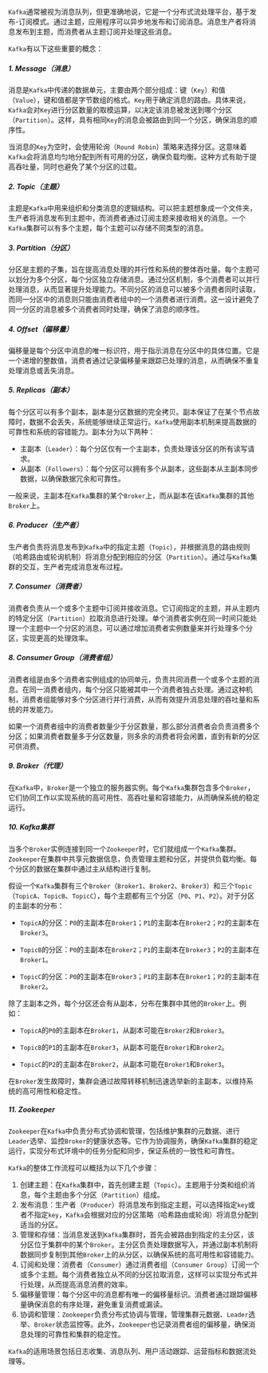 `Kafka`通常被视为消息队列，但更准确地说，它是一个分布式流处理平台，基于发布-订阅模式。通过主题，应用程序可以异步地发布和订阅消息。消息生产者将消息发布到主题，而消费者从主题订阅并处理这些消息。

`Kafka`有以下这些重要的概念：

##### 1. Message（消息）

消息是`Kafka`中传递的数据单元，主要由两个部分组成：键（`Key`）和值（`Value`），键和值都是字节数组的格式。`Key`用于确定消息的路由。具体来说，`Kafka`会对`Key`进行分区数量的取模运算，以决定该消息被发送到哪个分区（`Partition`）。这样，具有相同`Key`的消息会被路由到同一个分区，确保消息的顺序性。

当消息的`Key`为空时，会使用轮询（`Round Robin`）策略来选择分区。这意味着`Kafka`会将消息均匀地分配到所有可用的分区，确保负载均衡。这种方式有助于提高吞吐量，同时也避免了某个分区的过载。

##### 2. Topic（主题）

主题是`Kafka`中用来组织和分类消息的逻辑结构。可以把主题想象成一个文件夹，生产者将消息发布到主题中，而消费者通过订阅主题来接收相关的消息。一个`Kafka`集群可以有多个主题，每个主题可以存储不同类型的消息。

##### 3. Partition（分区）

分区是主题的子集，旨在提高消息处理的并行性和系统的整体吞吐量。每个主题可以划分为多个分区，每个分区独立存储消息。通过分区机制，多个消费者可以并行处理消息，从而显著提升处理能力。不同分区的消息可以被多个消费者同时读取，而同一分区中的消息则只能由消费者组中的一个消费者进行消费。这一设计避免了同一分区的消息被多个消费者同时处理，确保了消息的顺序性。

##### 4. Offset（偏移量）

偏移量是每个分区中消息的唯一标识符，用于指示消息在分区中的具体位置。它是一个递增的整数值，消费者通过记录偏移量来跟踪已处理的消息，从而确保不重复处理消息或丢失消息。

##### 5. Replicas（副本）

每个分区可以有多个副本，副本是分区数据的完全拷贝。副本保证了在某个节点故障时，数据不会丢失，系统能够继续正常运行。`Kafka`使用副本机制来提高数据的可靠性和系统的容错能力。副本分为以下两种：

- 主副本（`Leader`）：每个分区仅有一个主副本，负责处理该分区的所有读写请求。
- 从副本（`Followers`）：每个分区可以拥有多个从副本，这些副本从主副本同步数据，以确保数据冗余和可靠性。

一般来说，主副本在`Kafka`集群的某个`Broker`上，而从副本在该`Kafka`集群的其他`Broker`上。

##### 6. Producer（生产者）

生产者负责将消息发布到`Kafka`中的指定主题（`Topic`），并根据消息的路由规则（哈希路由或轮询机制）将消息分配到相应的分区（`Partition`）。通过与`Kafka`集群的交互，生产者完成消息发布过程。

##### 7. Consumer（消费者）

消费者负责从一个或多个主题中订阅并接收消息。它订阅指定的主题，并从主题内的特定分区（`Partition`）拉取消息进行处理。单个消费者实例在同一时间只能处理一个主题中一个分区的消息，可以通过增加消费者实例数量来并行处理多个分区，实现更高的处理效率。

##### 8. Consumer Group（消费者组）

消费者组是由多个消费者实例组成的协同单元，负责共同消费一个或多个主题的消息。在同一消费者组内，每个分区只能被其中一个消费者独占处理。通过这种机制，消费者组能够对多个分区进行并行消费，从而有效提升消息处理的吞吐量和系统的并发能力。

如果一个消费者组中的消费者数量少于分区数量，那么部分消费者会负责消费多个分区；如果消费者数量多于分区数量，则多余的消费者将会闲置，直到有新的分区可供消费。

##### 9. Broker（代理）

在`Kafka`中，`Broker`是一个独立的服务器实例。每个`Kafka`集群包含多个`Broker`，它们协同工作以实现系统的高可用性、高吞吐量和容错能力，从而确保系统的稳定运行。

##### 10. Kafka集群

当多个`Broker`实例连接到同一个`Zookeeper`时，它们就组成一个`Kafka`集群。`Zookeeper`在集群中共享元数据信息，负责管理主题和分区，并提供负载均衡。每个分区的数据在集群中通过主从结构进行复制。

假设一个`Kafka`集群有三个`Broker`（`Broker1`、`Broker2`、`Broker3`）和三个`Topic`（`TopicA`、`TopicB`、`TopicC`），每个主题都有三个分区（`P0`、`P1`、`P2`）。对于分区的主副本的分布：

- `TopicA`的分区：`P0`的主副本在`Broker1`；`P1`的主副本在`Broker2`；`P2`的主副本在`Broker3`。

- `TopicB`的分区：`P0`的主副本在`Broker2`；`P1`的主副本在`Broker3`；`P2`的主副本在`Broker1`。

- `TopicC`的分区：`P0`的主副本在`Broker3`；`P1`的主副本在`Broker1`；`P2`的主副本在`Broker2`。

除了主副本之外，每个分区还会有从副本，分布在集群中其他的`Broker`上。例如：

- `TopicA`的`P0`的主副本在`Broker1`，从副本可能在`Broker2`和`Broker3`。

- `TopicB`的`P1`的主副本在`Broker3`，从副本可能在`Broker1`和`Broker2`。
- `TopicC`的`P2`的主副本在`Broker2`，从副本可能在`Broker1`和`Broker3`。

在`Broker`发生故障时，集群会通过故障转移机制迅速选举新的主副本，以维持系统的高可用性和稳定性。

##### 11. Zookeeper

`Zookeeper`在`Kafka`中负责分布式协调和管理，包括维护集群的元数据、进行`Leader`选举、监控`Broker`的健康状态等。它作为协调服务，确保`Kafka`集群的稳定运行，实现分布式环境中的任务分配和同步，保证系统的一致性和可靠性。

`Kafka`的整体工作流程可以概括为以下几个步骤：

1. 创建主题：在`Kafka`集群中，首先创建主题（`Topic`）。主题用于分类和组织消息，每个主题由多个分区（`Partition`）组成。
2. 发布消息：生产者（`Producer`）将消息发布到指定主题，可以选择指定`key`或者不指定`key`，`Kafka`会根据对应的分区策略（哈希路由或轮询）将消息分配到适当的分区。
3. 管理和存储：当消息发送到`Kafka`集群时，首先会被路由到指定的主分区，该分区位于集群中的某个`Broker`。主分区负责处理数据写入，并通过副本机制将数据同步复制到其他`Broker`上的从分区，以确保系统的高可用性和容错能力。
4. 订阅和处理：消费者（`Consumer`）通过消费者组（`Consumer Group`）订阅一个或多个主题。每个消费者独立从不同的分区拉取消息，这样可以实现分布式并行处理，从而提高消息消费的效率。
5. 偏移量管理：每个分区中的消息都有唯一的偏移量标识。消费者通过跟踪偏移量确保消息的有序处理，避免重复消费或漏读。
6. 协调和管理：`Zookeeper`负责分布式协调与管理，管理集群元数据、`Leader`选举、`Broker`状态监控等。此外，`Zookeeper`也记录消费者组的偏移量，确保消息处理的可靠性和集群的稳定性。

`Kafka`的适用场景包括日志收集、消息队列、用户活动跟踪、运营指标和数据流处理等。